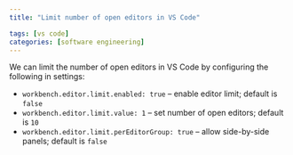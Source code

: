 ```yaml
---
title: "Limit number of open editors in VS Code"

tags: [vs code]
categories: [software engineering]
---
```


We can limit the number of open editors in VS Code by configuring the following in settings: 

- `workbench.editor.limit.enabled: true` – enable editor limit; default is `false`
- `workbench.editor.limit.value: 1` – set number of open editors; default is `10`
- `workbench.editor.limit.perEditorGroup: true` – allow side-by-side panels; default is `false`
